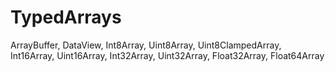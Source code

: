 # TypedArrays
ArrayBuffer, DataView, Int8Array, Uint8Array, Uint8ClampedArray, Int16Array, Uint16Array, Int32Array, Uint32Array, Float32Array, Float64Array
